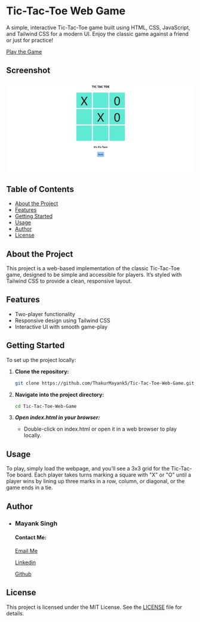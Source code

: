 # Tic-Tac-Toe Web Game

A simple, interactive Tic-Tac-Toe game built using HTML, CSS, JavaScript, and Tailwind CSS for a modern UI. Enjoy the classic game against a friend or just for practice!

[Play the Game](https://thakurmayank7.github.io/Tic-Tac-Toe-Web-Game/)
## Screenshot
![Game Screenshot](/src/res/GameScreen.jpg)

## Table of Contents
- [About the Project](#about-the-project)
- [Features](#features)
- [Getting Started](#getting-started)
- [Usage](#usage)
- [Author](#author)
- [License](#license)

## About the Project

This project is a web-based implementation of the classic Tic-Tac-Toe game, designed to be simple and accessible for players. It’s styled with Tailwind CSS to provide a clean, responsive layout.

## Features

- Two-player functionality
- Responsive design using Tailwind CSS
- Interactive UI with smooth game-play

## Getting Started

To set up the project locally:

1. **Clone the repository:**
   ```bash
   git clone https://github.com/ThakurMayank5/Tic-Tac-Toe-Web-Game.git
2. **Navigate into the project directory:**
    ```bash
    cd Tic-Tac-Toe-Web-Game
3. ***Open index.html in your browser:***

    - Double-click on index.html or open it in a web browser to play locally.

## Usage
To play, simply load the webpage, and you’ll see a 3x3 grid for the Tic-Tac-Toe board. Each player takes turns marking a square with "X" or "O" until a player wins by lining up three marks in a row, column, or diagonal, or the game ends in a tie.

## Author
- ### Mayank Singh

    #### Contact Me:

    [Email Me](mailto:mayanksingh5@gmail.com)

    [Linkedin](https://www.linkedin.com/in/mayank-singh5)

    [Github](https://github.com/ThakurMayank5)
## License
This project is licensed under the MIT License. See the [LICENSE](https://github.com/ThakurMayank5/Tic-Tac-Toe-Web-Game/blob/main/LICENSE) file for details.